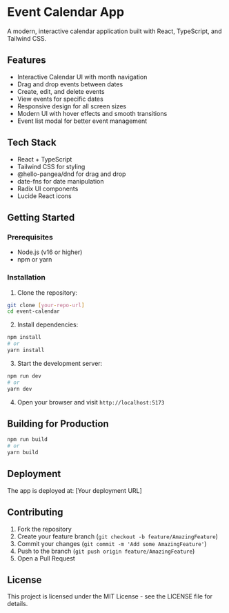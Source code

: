 # Event Calendar App

A modern, interactive calendar application built with React, TypeScript, and Tailwind CSS.

## Features

- Interactive Calendar UI with month navigation
- Drag and drop events between dates
- Create, edit, and delete events
- View events for specific dates
- Responsive design for all screen sizes
- Modern UI with hover effects and smooth transitions
- Event list modal for better event management

## Tech Stack

- React + TypeScript
- Tailwind CSS for styling
- @hello-pangea/dnd for drag and drop
- date-fns for date manipulation
- Radix UI components
- Lucide React icons

## Getting Started

### Prerequisites

- Node.js (v16 or higher)
- npm or yarn

### Installation

1. Clone the repository:
```bash
git clone [your-repo-url]
cd event-calendar
```

2. Install dependencies:
```bash
npm install
# or
yarn install
```

3. Start the development server:
```bash
npm run dev
# or
yarn dev
```

4. Open your browser and visit `http://localhost:5173`

## Building for Production

```bash
npm run build
# or
yarn build
```

## Deployment

The app is deployed at: [Your deployment URL]

## Contributing

1. Fork the repository
2. Create your feature branch (`git checkout -b feature/AmazingFeature`)
3. Commit your changes (`git commit -m 'Add some AmazingFeature'`)
4. Push to the branch (`git push origin feature/AmazingFeature`)
5. Open a Pull Request

## License

This project is licensed under the MIT License - see the LICENSE file for details.
